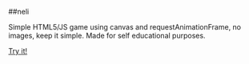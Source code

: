 ##neli

Simple HTML5/JS game using canvas and requestAnimationFrame, no images, keep it simple. Made for self educational purposes.

[Try it!](https://kauppvi.github.io/neli/)
